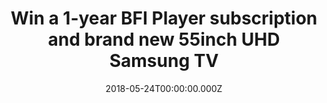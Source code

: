 ---
campaign-uuid: "c-75db4589-a15e-4ca7-893f-7e71da28260a"
type: "Preview"
category: "Entertainment"
date: "2018-05-24T00:00:00.000Z"
end-date: "2018-06-17T23:59:00.000Z"
disable-form: false
is_promoted: false
has_entry_page: true
title: "Win a 1-year BFI Player subscription and brand new 55inch UHD Samsung TV"
competition-description: "BFI is the British cinema best-known icon and can give you\
  \ access to the best British and Global movies. <br />\r\nBFI Player gives you access\
  \ to the greatest global cinema on demand. You can rent the latest releases, subscribe\
  \ to classics and explore the best from the BFI, national and regional archives.<br\
  \ />\r\nWatching all the amazing titles is now possible with the new BFI player\
  \ app on Samsung TVs, and a lucky NME AAA member will enjoy them for a year for\
  \ free on a brand new Samsung UE55MU7000."
hero-header: "Win a 1-year BFI Player subscription and brand new 55inch UHD Samsung\
  \ TV"
terms-confirmation: "N/A"
banner-img: "https://assets.expresslyapp.com/asset-17fcb570-3e76-4437-ad91-15f56fb4a590.jpg"
logo-left-href: "https://player.bfi.org.uk/"
logo-left-image: "https://assets.expresslyapp.com/3dcc9973-9939-4ae2-b96f-92718cfaa263-thumb.png"
logo-left-title: "BFI Player"
bg-image-hero: "https://assets.expresslyapp.com/asset-677b2589-d3b5-4a44-b3c4-5ec1e5d36b36.jpg"
bg-image-first: "https://assets.expresslyapp.com/asset-12f0d86c-ad93-4b50-bf6a-9270bdc2a604.jpg"
bg-image-second: "https://assets.expresslyapp.com/asset-03062eb6-e9bb-4300-bd41-3845c710d546.jpg"
section1-content: "<p>BFI player gives you access to the greatest global cinema on\
  \ demand.</p>\r\n<p>Rent the latest releases, subscribe to classics and explore\
  \ the best from the BFI, national and regional archives.</p>\r\n<p>Pictured: The\
  \ Housemaid</p>"
section2-content: "<p>A beautiful TV from one of Samsung's latest series, including\
  \ top quality HDR1000, Dynamic Crystal Colour tech, a great operating systems with\
  \ many apps...</p>\r\n<p>...and of course the brand new BFI Player app</p>"
entry-title: "Win a 1-year BFI Player subscription and brand new 55inch UHD Samsung\
  \ TV"
entry-content: "Complete the form below to win a year BFI Player subscription for\
  \ 1 year and a UE55MU7000 Samsung TV. Valid entries have to be submitted by 23:59\
  \ on June 17th."
has-winner: false
prize-description: "1 year of BFI player subscription worth £4.99 per month and 1\
  \ UE55MU7000 worth £799 (based on RRP)"
country-restrictions:
- "GB"
---
